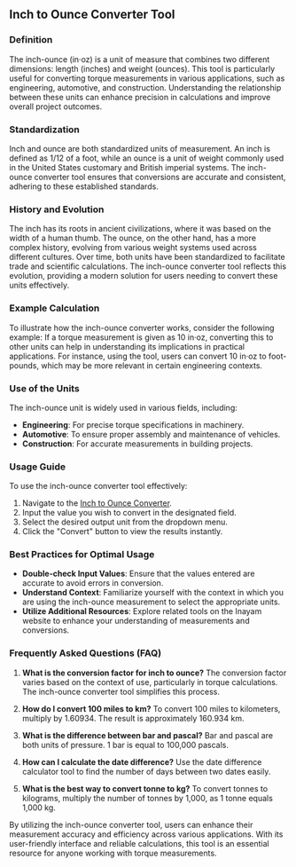 ## Inch to Ounce Converter Tool

### Definition
The inch-ounce (in·oz) is a unit of measure that combines two different dimensions: length (inches) and weight (ounces). This tool is particularly useful for converting torque measurements in various applications, such as engineering, automotive, and construction. Understanding the relationship between these units can enhance precision in calculations and improve overall project outcomes.

### Standardization
Inch and ounce are both standardized units of measurement. An inch is defined as 1/12 of a foot, while an ounce is a unit of weight commonly used in the United States customary and British imperial systems. The inch-ounce converter tool ensures that conversions are accurate and consistent, adhering to these established standards.

### History and Evolution
The inch has its roots in ancient civilizations, where it was based on the width of a human thumb. The ounce, on the other hand, has a more complex history, evolving from various weight systems used across different cultures. Over time, both units have been standardized to facilitate trade and scientific calculations. The inch-ounce converter tool reflects this evolution, providing a modern solution for users needing to convert these units effectively.

### Example Calculation
To illustrate how the inch-ounce converter works, consider the following example: If a torque measurement is given as 10 in·oz, converting this to other units can help in understanding its implications in practical applications. For instance, using the tool, users can convert 10 in·oz to foot-pounds, which may be more relevant in certain engineering contexts.

### Use of the Units
The inch-ounce unit is widely used in various fields, including:
- **Engineering**: For precise torque specifications in machinery.
- **Automotive**: To ensure proper assembly and maintenance of vehicles.
- **Construction**: For accurate measurements in building projects.

### Usage Guide
To use the inch-ounce converter tool effectively:
1. Navigate to the [Inch to Ounce Converter](https://www.inayam.co/unit-converter/torque).
2. Input the value you wish to convert in the designated field.
3. Select the desired output unit from the dropdown menu.
4. Click the "Convert" button to view the results instantly.

### Best Practices for Optimal Usage
- **Double-check Input Values**: Ensure that the values entered are accurate to avoid errors in conversion.
- **Understand Context**: Familiarize yourself with the context in which you are using the inch-ounce measurement to select the appropriate units.
- **Utilize Additional Resources**: Explore related tools on the Inayam website to enhance your understanding of measurements and conversions.

### Frequently Asked Questions (FAQ)

1. **What is the conversion factor for inch to ounce?**
   The conversion factor varies based on the context of use, particularly in torque calculations. The inch-ounce converter tool simplifies this process.

2. **How do I convert 100 miles to km?**
   To convert 100 miles to kilometers, multiply by 1.60934. The result is approximately 160.934 km.

3. **What is the difference between bar and pascal?**
   Bar and pascal are both units of pressure. 1 bar is equal to 100,000 pascals.

4. **How can I calculate the date difference?**
   Use the date difference calculator tool to find the number of days between two dates easily.

5. **What is the best way to convert tonne to kg?**
   To convert tonnes to kilograms, multiply the number of tonnes by 1,000, as 1 tonne equals 1,000 kg.

By utilizing the inch-ounce converter tool, users can enhance their measurement accuracy and efficiency across various applications. With its user-friendly interface and reliable calculations, this tool is an essential resource for anyone working with torque measurements.